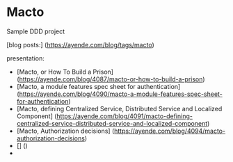 # Macto
Sample DDD project


[blog posts:] (https://ayende.com/blog/tags/macto)

presentation:

* [Macto, or How To Build a Prison] (https://ayende.com/blog/4087/macto-or-how-to-build-a-prison)
* [Macto, a module features spec sheet for authentication] (https://ayende.com/blog/4090/macto-a-module-features-spec-sheet-for-authentication)
* [Macto, defining Centralized Service, Distributed Service and Localized Component] (https://ayende.com/blog/4091/macto-defining-centralized-service-distributed-service-and-localized-component)
* [Macto, Authorization decisions] (https://ayende.com/blog/4094/macto-authorization-decisions)
* [] ()
* 
